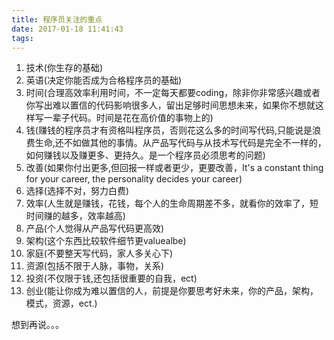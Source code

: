 ```yaml
---
title: 程序员关注的重点
date: 2017-01-18 11:41:43
tags:
---
```

   1. 技术(你生存的基础)
   2. 英语(决定你能否成为合格程序员的基础)
   3. 时间(合理高效率利用时间，不一定每天都要coding，除非你非常感兴趣或者你写出难以置信的代码影响很多人，留出足够时间思想未来，如果你不想就这样写一辈子代码。时间是花在高价值的事物上的)
   4. 钱(赚钱的程序员才有资格叫程序员，否则花这么多的时间写代码,只能说是浪费生命,还不如做其他的事情。从产品写代码与从技术写代码是完全不一样的，如何赚钱以及赚更多、更持久。是一个程序员必须思考的问题)
   5. 改善(如果你付出更多,但回报一样或者更少，更要改善，It's a constant thing for your career, the personality decides your career)
   6. 选择(选择不对，努力白费)
   7. 效率(人生就是赚钱，花钱，每个人的生命周期差不多，就看你的效率了，短时间赚的越多，效率越高)
   8. 产品(个人觉得从产品写代码更高效)
   9. 架构(这个东西比较软件细节更valuealbe)
   10. 家庭(不要整天写代码，家人多关心下)
   11. 资源(包括不限于人脉，事物，关系)
   12. 投资(不仅限于钱,还包括很重要的自我，ect)
   13. 创业(能让你成为难以置信的人，前提是你要思考好未来，你的产品，架构，模式，资源，ect.)






  想到再说。。。

